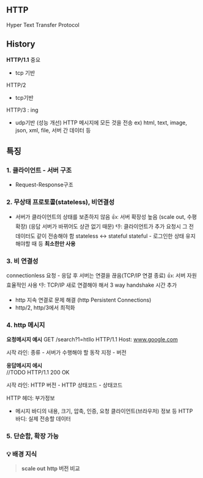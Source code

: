 
## HTTP
Hyper Text Transfer Protocol


## History
**HTTP/1.1** 중요
- tcp 기반  

HTTP/2
- tcp기반  

HTTP/3 : ing
- udp기반 (성능 개선)
HTTP 메시지에 모든 것을 전송
ex) html, text, image, json, xml, file, 서버 간 데이터 등

## 특징
### 1. 클라이언트 - 서버 구조
- Request-Response구조  

### 2. 무상태 프로토콜(stateless), 비연결성  
- 서버가 클라이언트의 상태를 보존하지 않음
👍: 서버 확장성 높음 (scale out, 수평 확장)
     (응답 서버가 바뀌어도 상관 없기 때문)
👎: 클라이언트가 추가 요청시 그 전 데이터도 같이 전송해야 함
stateless <-> stateful
stateful - 로그인한 상태 유지해야할 때 등 **최소한만 사용**  

### 3. 비 연결성
connectionless
요청 - 응답 후 서버는 연결을 끊음(TCP/IP 연결 종료)
👍: 서버 자원 효율적인 사용
👎: TCP/IP 새로 연결해야 해서 3 way handshake 시간 추가  
- http 지속 연결로 문제 해결 (http Persistent Connections)
- http/2, http/3에서 최적화  

### 4. http 메시지  
**요청메시지 예시**
GET /search?1=htllo HTTP/1.1
Host: www.google.com

시작 라인: 종류 - 서버가 수행해야 할 동작 지정 - 버전  

**응답메시지 에시**  
//TODO
HTTP/1.1 200 OK

시작 라인: HTTP 버전 - HTTP 상태코드 - 상태코드

HTTP 헤더: 부가정보
 - 메시지 바디의 내용, 크기, 압축, 인증, 요청 클라이언트(브라우저) 정보 등
HTTP 바디: 실제 전송할 데이터

### 5. 단순함, 확장 가능

### 💡 배경 지식
> **scale out**
**http 버전 비교**



